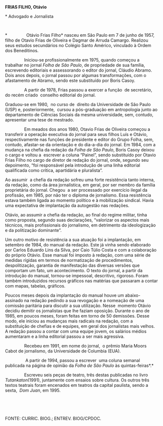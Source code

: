 **FRIAS FILHO, Otávio**

\* Advogado e Jornalista

 

*                Otávio Frias Filho* nasceu em São Paulo em 7 de junho
de 1957, filho de Otavio Frias de Oliveira e Dagmar de Arruda Camargo.
Realizou seus estudos secundários no Colégio Santo Américo, vinculado à
Ordem dos Beneditinos.

                Iniciou-se profissionalmente em 1975, quando começou a
trabalhar no jornal *Folha de São Paulo*, de propriedade de sua família,
escrevendo editoriais e assessorando o editor do jornal, Cláudio Abramo.
Dois anos depois, o jornal passou por algumas transformações, com o
afastamento de Abramo, sendo este substituído por Boris Casoy.

                A partir de 1978, Frias passou a exercer a função  de
secretário, do recém criado  conselho editorial do jornal.             

Graduou-se em 1980,  no curso de  direito da Universidade de São Paulo
(USP) e, posteriormente,  cursou a pós-graduação em antropologia junto
ao departamento de Ciências Sociais da mesma universidade, sem, contudo,
apresentar uma tese de mestrado. 

                Em meados dos anos 1980, Otavio Frias de Oliveira
começou a transferir a operação executiva do jornal para seus filhos
Luís e Otávio, respectivamente nas funções de presidente e editor do
Grupo Folha, sem, contudo, afastar-se da orientação e do dia-a-dia do
jornal. Em 1984, com a mudança na chefia da redação da *Folha de São
Paulo*, Boris Casoy deixou o cargo e voltou a  escrever a coluna
“Painel”, sendo substituído por Otavio Frias Filho no cargo de diretor
de redação do jornal, onde, segundo seu depoimento, “foi responsável
pela introdução de uma linha editorial qualificada como crítica,
apartidária e pluralista”.

Ao assumir  a chefia da redação sofreu uma forte resistência tanto
interna, da redação, como da área jornalística, em geral, por ser membro
da família proprietária do jornal. Chegou  a ser processado por
exercício ilegal da profissão, em 1985, por não ter o diploma de
jornalismo. Essa resistência estava também ligada ao momento político e
à mobilização sindical. Havia uma expectativa de implantação da
autogestão nas redações.

Otávio, ao assumir a chefia da redação, ao final do regime militar,
tinha como proposta, segundo suas declarações, “valorizar os aspectos
mais técnicos, mais profissionais do jornalismo, em detrimento da
ideologização e da politização dominante”.

Um outro motivo de resistência a sua atuação foi a implantação, em
setembro de 1984, do manual da redação. Este já vinha sendo elaborado
por Carlos Eduardo Lins da Silva, por Caio Túlio Costa e com a
colaboração do próprio Otávio. Esse manual foi imposto à redação, com
uma série de medidas rígidas em termos de normatização de procedimentos,
despolitização, garantia de manifestação das diversas versões que
comportam um fato, um acontecimento. O texto do jornal, a partir da
introdução do manual, tornou-se impessoal, descritivo, rigoroso. Foram
também introduzidos recursos gráficos nas matérias que passaram a contar
com mapas, tabelas, gráficos.

Poucos meses depois da implantação do manual houve um abaixo-assinado na
redação pedindo a sua revogação e a nomeação de uma comissão paritária
para discutir a sua utilização. Nesse  momento Otávio decidiu demitir os
jornalistas que lhe faziam oposição. Durante o ano de 1985, em poucos
meses, foram feitas em torno de 50 demissões. Desse modo, ele iniciou as
mudanças mais radicais na redação, com a substituição de chefias e de
equipes, em geral dos jornalistas mais velhos. A redação passou a contar
com uma equipe jovem, os salários médios aumentaram e a linha editorial
passou a ser mais agressiva.

                Recebeu em 1991, em nome do jornal,  o prêmio Maria
Moors Cabot de jornalismo, da Universidade de Columbia (EUA).

                 A partir de 1994, passou a escrever  uma coluna semanal
publicada na página de opinião da *Folha de São Paulo* às
quintas-feiras*.*

                Escreveu seis peças de teatro, três destas publicadas no
livro *Tutankaton*(1991), juntamente com ensaios sobre cultura. Os
outros três textos teatrais foram encenados em teatros da capital
paulista, sendo a sexta,  *Dom Juan*, em 1995. 

 

 

FONTE: CURRIC. BIOG.; ENTREV. BIOG/CPDOC.
